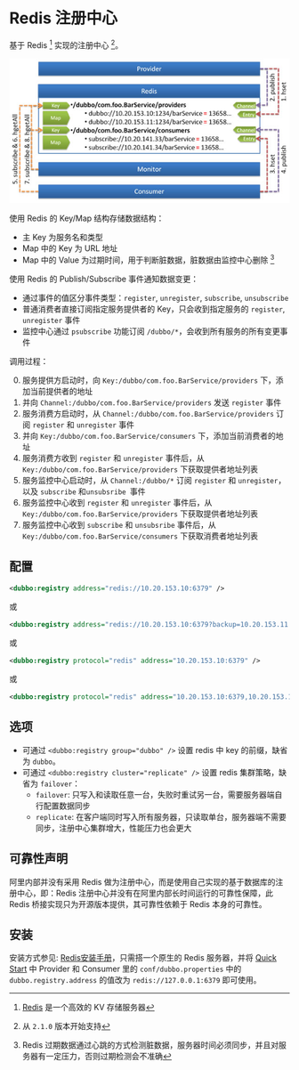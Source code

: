 # Redis 注册中心

基于 Redis [^1] 实现的注册中心 [^2]。

![/user-guide/images/dubbo-redis-registry.jpg](../../sources/images/dubbo-redis-registry.jpg)

使用 Redis 的 Key/Map 结构存储数据结构：

* 主 Key 为服务名和类型
* Map 中的 Key 为 URL 地址
* Map 中的 Value 为过期时间，用于判断脏数据，脏数据由监控中心删除 [^3]

使用 Redis 的 Publish/Subscribe 事件通知数据变更：

* 通过事件的值区分事件类型：`register`, `unregister`, `subscribe`, `unsubscribe`
* 普通消费者直接订阅指定服务提供者的 Key，只会收到指定服务的 `register`, `unregister` 事件
* 监控中心通过 `psubscribe` 功能订阅 `/dubbo/*`，会收到所有服务的所有变更事件

调用过程：

0. 服务提供方启动时，向 `Key:/dubbo/com.foo.BarService/providers` 下，添加当前提供者的地址
1. 并向 `Channel:/dubbo/com.foo.BarService/providers` 发送 `register` 事件
2. 服务消费方启动时，从 `Channel:/dubbo/com.foo.BarService/providers` 订阅 `register` 和 `unregister` 事件
3. 并向 `Key:/dubbo/com.foo.BarService/consumers` 下，添加当前消费者的地址
4. 服务消费方收到 `register` 和 `unregister` 事件后，从 `Key:/dubbo/com.foo.BarService/providers` 下获取提供者地址列表
5. 服务监控中心启动时，从 `Channel:/dubbo/*` 订阅 `register` 和 `unregister`，以及 `subscribe` 和`unsubsribe `事件
6. 服务监控中心收到 `register` 和 `unregister` 事件后，从 `Key:/dubbo/com.foo.BarService/providers` 下获取提供者地址列表
7. 服务监控中心收到 `subscribe` 和 `unsubsribe` 事件后，从 `Key:/dubbo/com.foo.BarService/consumers` 下获取消费者地址列表


## 配置

```xml
<dubbo:registry address="redis://10.20.153.10:6379" />
```

或

```xml
<dubbo:registry address="redis://10.20.153.10:6379?backup=10.20.153.11:6379,10.20.153.12:6379" />
```

或

```xml
<dubbo:registry protocol="redis" address="10.20.153.10:6379" />
```

或

```xml
<dubbo:registry protocol="redis" address="10.20.153.10:6379,10.20.153.11:6379,10.20.153.12:6379" />
```

## 选项

* 可通过 `<dubbo:registry group="dubbo" />` 设置 redis 中 key 的前缀，缺省为 `dubbo`。
* 可通过 `<dubbo:registry cluster="replicate" />` 设置 redis 集群策略，缺省为 `failover`：
    * `failover`: 只写入和读取任意一台，失败时重试另一台，需要服务器端自行配置数据同步
    * `replicate`: 在客户端同时写入所有服务器，只读取单台，服务器端不需要同步，注册中心集群增大，性能压力也会更大


## 可靠性声明

阿里内部并没有采用 Redis 做为注册中心，而是使用自己实现的基于数据库的注册中心，即：Redis 注册中心并没有在阿里内部长时间运行的可靠性保障，此 Redis 桥接实现只为开源版本提供，其可靠性依赖于 Redis 本身的可靠性。


## 安装


安装方式参见: [Redis安装手册]( ../../../admin/install/redis.md)，只需搭一个原生的 Redis 服务器，并将 [Quick Start](../../preface/usage.md) 中 Provider 和 Consumer 里的 `conf/dubbo.properties` 中的 `dubbo.registry.address` 的值改为 `redis://127.0.0.1:6379` 即可使用。


[^1]: [Redis](http://redis.io) 是一个高效的 KV 存储服务器
[^2]: 从 `2.1.0` 版本开始支持
[^3]: Redis 过期数据通过心跳的方式检测脏数据，服务器时间必须同步，并且对服务器有一定压力，否则过期检测会不准确
